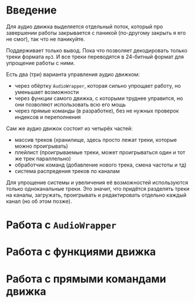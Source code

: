 # Введение

Для аудио движка выделяется отдельный поток,
который про завершении работы закрывается с паникой (по-другому закрыть я его не смог),
так что не паникуйте.

Поддерживает только вывод.
Пока что позволяет декодировать только треки формата `mp3`.
И все треки переводятся в 24-битный формат для упрощение работы с ними.

Есть два (три) варианта управления аудио движком:
 - через обёртку `AudioWrapper`, которая сильно упрощает работу, но уменьшает возможности
 - через функции самого движка, с которыми труднее управится,
 но они позволяют использовать всю его мощь
 - через прямые команды (в разработке), без не нужных проверок индексов и переполнения

Сам же аудио движок состоит из четырёх частей:
 - массив треков (хранилище, здесь просто лежат треки, которые можно проигрывать)
 - плейлист (проигрываемые треки, может проигрываться один и тот же трек параллельно)
 - обработчик команд (добавление нового трека, смена частоты и тд)
 - система распредения треков по каналам

Для упрощение системы и увеличения её возможностей используются только одноканальные треки.
Это значит, что придётся разделять треки на каналы, загружать,
проигрывать и редактировать отдельно каждый канал (но об этом позже).

# Работа с `AudioWrapper`

# Работа с функциями движка

# Работа с прямыми командами движка

